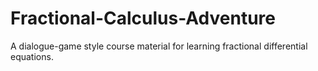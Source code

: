 # Fractional-Calculus-Adventure
A dialogue-game style course material for learning fractional differential equations.
